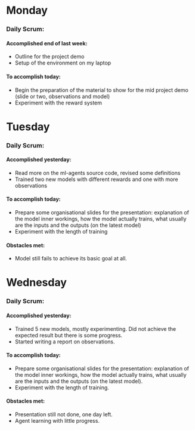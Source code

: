 # Monday
### Daily Scrum:
#### Accomplished end of last week:
- Outline for the project demo
- Setup of the environment on my laptop
#### To accomplish today:
- Begin the preparation of the material to show for the mid project demo (slide or two, observations and model)
- Experiment with the reward system

# Tuesday
### Daily Scrum:
#### Accomplished yesterday:
- Read more on the ml-agents source code, revised some definitions
- Trained two new models with different rewards and one with more observations
#### To accomplish today:
- Prepare some organisational slides for the presentation: explanation of the model inner workings, how the model actually trains, what usually are the inputs and the outputs (on the latest model)
- Experiment with the length of training
#### Obstacles met:
- Model still fails to achieve its basic goal at all.
# Wednesday
### Daily Scrum:
#### Accomplished yesterday:
- Trained 5 new models, mostly experimenting. Did not achieve the expected result but there is some progress.
- Started writing a report on observations.
#### To accomplish today:
- Prepare some organisational slides for the presentation: explanation of the model inner workings, how the model actually trains, what usually are the inputs and the outputs (on the latest model).
- Experiment with the length of training.
#### Obstacles met:
- Presentation still not done, one day left.
- Agent learning with little progress.